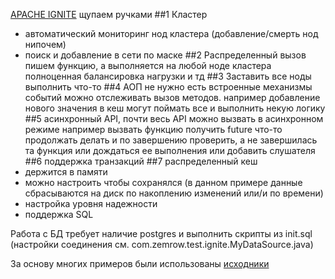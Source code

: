 [APACHE IGNITE](https://ignite.apache.org) щупаем ручками
##1 Кластер
* автоматический мониторинг нод кластера (добавление/смерть нод нипочем)
* поиск и добавление в сети по маске
##2 Распределенный вызов
пишем функцию, а выполняется на любой ноде кластера
полноценная балансировка нагрузки и тд
##3 Заставить все ноды выполнить что-то
##4 АОП не нужно есть встроенные механизмы событий
можно отслеживать вызов методов.
например добавление нового значения в кеш могут поймать все и выполнить некую логику
##5 асинхронный API, почти весь API можно вызвать в асинхронном режиме
например вызвать функцию получить future что-то продолжать делать и по завершению проверить, а не завершилась та функция или дождаться ее выполнения или добавить слушателя
##6 поддержка транзакций
##7 распределенный кеш 
* держится в памяти
* можно настроить чтобы сохранялся (в данном примере данные сбрасываются на диск по накоплению изменений или/и по времени)
* настройка уровня надежности
* поддержка SQL

Работа с БД требует наличие postgres и выполнить скрипты из init.sql (настройки соединения см. com.zemrow.test.ignite.MyDataSource.java)

За основу многих примеров были использованы [исходники](https://github.com/apache/ignite)
